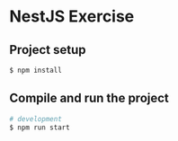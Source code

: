 # NestJS Exercise

## Project setup

```bash
$ npm install
```

## Compile and run the project

```bash
# development
$ npm run start
```
